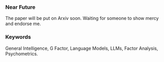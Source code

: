 ### Near Future

The paper will be put on Arxiv soon. Waiting for someone to show mercy and endorse me.

### Keywords

General Intelligence, G Factor, Language Models, LLMs, Factor Analysis, Psychometrics.
